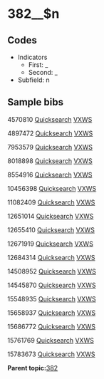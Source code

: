 # 382\_\_$n

## Codes

-   Indicators
    -   First: \_
    -   Second: \_
-   Subfield: n

## Sample bibs

4570810 [Quicksearch](https://search.library.yale.edu/catalog/4570810) [VXWS](http://prodorbis.library.yale.edu:7014/vxws/GetHoldingsService?bibId=4570810)

4897472 [Quicksearch](https://search.library.yale.edu/catalog/4897472) [VXWS](http://prodorbis.library.yale.edu:7014/vxws/GetHoldingsService?bibId=4897472)

7953579 [Quicksearch](https://search.library.yale.edu/catalog/7953579) [VXWS](http://prodorbis.library.yale.edu:7014/vxws/GetHoldingsService?bibId=7953579)

8018898 [Quicksearch](https://search.library.yale.edu/catalog/8018898) [VXWS](http://prodorbis.library.yale.edu:7014/vxws/GetHoldingsService?bibId=8018898)

8554916 [Quicksearch](https://search.library.yale.edu/catalog/8554916) [VXWS](http://prodorbis.library.yale.edu:7014/vxws/GetHoldingsService?bibId=8554916)

10456398 [Quicksearch](https://search.library.yale.edu/catalog/10456398) [VXWS](http://prodorbis.library.yale.edu:7014/vxws/GetHoldingsService?bibId=10456398)

11082409 [Quicksearch](https://search.library.yale.edu/catalog/11082409) [VXWS](http://prodorbis.library.yale.edu:7014/vxws/GetHoldingsService?bibId=11082409)

12651014 [Quicksearch](https://search.library.yale.edu/catalog/12651014) [VXWS](http://prodorbis.library.yale.edu:7014/vxws/GetHoldingsService?bibId=12651014)

12655410 [Quicksearch](https://search.library.yale.edu/catalog/12655410) [VXWS](http://prodorbis.library.yale.edu:7014/vxws/GetHoldingsService?bibId=12655410)

12671919 [Quicksearch](https://search.library.yale.edu/catalog/12671919) [VXWS](http://prodorbis.library.yale.edu:7014/vxws/GetHoldingsService?bibId=12671919)

12684314 [Quicksearch](https://search.library.yale.edu/catalog/12684314) [VXWS](http://prodorbis.library.yale.edu:7014/vxws/GetHoldingsService?bibId=12684314)

14508952 [Quicksearch](https://search.library.yale.edu/catalog/14508952) [VXWS](http://prodorbis.library.yale.edu:7014/vxws/GetHoldingsService?bibId=14508952)

14545870 [Quicksearch](https://search.library.yale.edu/catalog/14545870) [VXWS](http://prodorbis.library.yale.edu:7014/vxws/GetHoldingsService?bibId=14545870)

15548935 [Quicksearch](https://search.library.yale.edu/catalog/15548935) [VXWS](http://prodorbis.library.yale.edu:7014/vxws/GetHoldingsService?bibId=15548935)

15658937 [Quicksearch](https://search.library.yale.edu/catalog/15658937) [VXWS](http://prodorbis.library.yale.edu:7014/vxws/GetHoldingsService?bibId=15658937)

15686772 [Quicksearch](https://search.library.yale.edu/catalog/15686772) [VXWS](http://prodorbis.library.yale.edu:7014/vxws/GetHoldingsService?bibId=15686772)

15761769 [Quicksearch](https://search.library.yale.edu/catalog/15761769) [VXWS](http://prodorbis.library.yale.edu:7014/vxws/GetHoldingsService?bibId=15761769)

15783673 [Quicksearch](https://search.library.yale.edu/catalog/15783673) [VXWS](http://prodorbis.library.yale.edu:7014/vxws/GetHoldingsService?bibId=15783673)

**Parent topic:**[382](../../tags/382/382.md)

